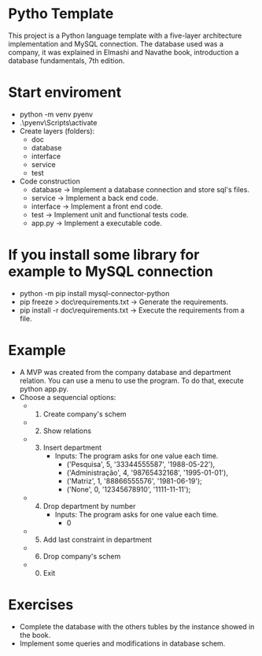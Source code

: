 # Pytho Template
This project is a Python language template with a five-layer architecture implementation and MySQL connection. The database used was a company, it was explained in Elmashi and Navathe book, introduction a database fundamentals, 7th edition.

# Start enviroment
- python -m venv pyenv
- .\pyenv\Scripts\activate
- Create layers (folders):
  - doc
  - database
  - interface
  - service
  - test
- Code construction 
  - database -> Implement a database connection and store sql's files.
  - service -> Implement a back end code.
  - interface -> Implement a front end code.
  - test -> Implement unit and functional tests code.
  - app.py -> Implement a executable code.

# If you install some library for example to MySQL connection
- python -m pip install mysql-connector-python
- pip freeze > doc\requirements.txt -> Generate the requirements.
- pip install -r doc\requirements.txt -> Execute the requirements from a file.

# Example
- A MVP was created from the company database and department relation. You can use a menu to use the program. To do that, execute python app.py.
- Choose a sequencial options:
  - 1. Create company's schem
  - 2. Show relations
  - 3. Insert department
        - Inputs: The program asks for one value each time.
          - ('Pesquisa', 5, '33344555587', '1988-05-22'),
          - ('Administração', 4, '98765432168', '1995-01-01'),
          - ('Matriz', 1, '88866555576', '1981-06-19');
          - ('None', 0, '12345678910', '1111-11-11');
  - 4. Drop department by number
        - Inputs: The program asks for one value each time.
          - 0
  - 5. Add last constraint in department
  - 6. Drop company's schem
  - 0. Exit

# Exercises
 - Complete the database with the others tubles by the instance showed in the book.
 - Implement some queries and modifications in database schem.